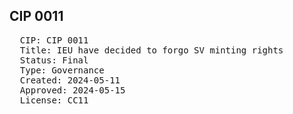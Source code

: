 ## CIP 0011

<pre>
  CIP: CIP 0011
  Title: IEU have decided to forgo SV minting rights
  Status: Final
  Type: Governance
  Created: 2024-05-11
  Approved: 2024-05-15
  License: CC11
</pre>




